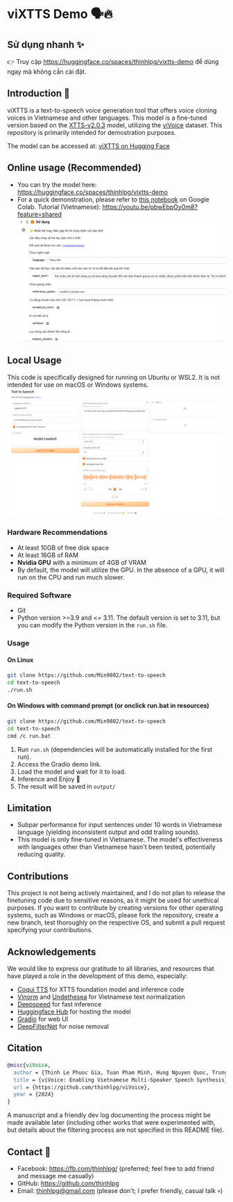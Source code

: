 # viXTTS Demo 🗣️🔥

## Sử dụng nhanh ✨

👉 Truy cập <https://huggingface.co/spaces/thinhlpg/vixtts-demo> để dùng ngay mà không cần cài đặt.

## Introduction 👋

viXTTS is a text-to-speech voice generation tool that offers voice cloning voices in Vietnamese and other languages. This model is a fine-tuned version based on the [XTTS-v2.0.3](https://huggingface.co/coqui/XTTS-v2) model, utilizing the [viVoice](https://huggingface.co/datasets/capleaf/viVoice) dataset. This repository is primarily intended for demostration purposes.

The model can be accessed at: [viXTTS on Hugging Face](https://huggingface.co/capleaf/viXTTS)

## Online usage (Recommended)

- You can try the model here: <https://huggingface.co/spaces/thinhlpg/vixtts-demo>
- For a quick demonstration, please refer to [this notebook](./viXTTS_Demo.ipynb) on Google Colab.
Tutorial (Vietnamese): <https://youtu.be/pbwEbpOy0m8?feature=shared>
![viXTTS Colab Demo](assets/vixtts_colab.png)

## Local Usage

This code is specifically designed for running on Ubuntu or WSL2. It is not intended for use on macOS or Windows systems.
![viXTTS Gradio Demo](assets/vixtts_gradio_ui.png)

### Hardware Recommendations

- At least 10GB of free disk space
- At least 16GB of RAM
- **Nvidia GPU** with a minimum of 4GB of VRAM
- By default, the model will utilize the GPU. In the absence of a GPU, it will run on the CPU and run much slower.

### Required Software

- Git
- Python version >=3.9 and <= 3.11. The default version is set to 3.11, but you can modify the Python version in the `run.sh` file.

### Usage
#### On Linux
```bash
git clone https://github.com/Min9802/text-to-speech
cd text-to-speech
./run.sh
```
#### On Windows with command prompt (or onclick run.bat in resources)
```bash
git clone https://github.com/Min9802/text-to-speech
cd text-to-speech
cmd /c run.bat
```

1. Run `run.sh` (dependencies will be automatically installed for the first run).
2. Access the Gradio demo link.
3. Load the model and wait for it to load.
4. Inference and Enjoy 🤗
5. The result will be saved in `output/`

## Limitation

- Subpar performance for input sentences under 10 words in Vietnamese language (yielding inconsistent output and odd trailing sounds).
- This model is only fine-tuned in Vietnamese. The model's effectiveness with languages other than Vietnamese hasn't been tested, potentially reducing quality.

## Contributions

This project is not being actively maintained, and I do not plan to release the finetuning code due to sensitive reasons, as it might be used for unethical purposes. If you want to contribute by creating versions for other operating systems, such as Windows or macOS, please fork the repository, create a new branch, test thoroughly on the respective OS, and submit a pull request specifying your contributions.

## Acknowledgements

We would like to express our gratitude to all libraries, and resources that have played a role in the development of this demo, especially:

- [Coqui TTS](https://github.com/coqui-ai/TTS) for XTTS foundation model and inference code
- [Vinorm](https://github.com/v-nhandt21/Vinorm) and [Undethesea](https://github.com/undertheseanlp/underthesea) for Vietnamese text normalization
- [Deepspeed](https://github.com/microsoft/DeepSpeed) for fast inference
- [Huggingface Hub](https://huggingface.co/) for hosting the model
- [Gradio](https://www.gradio.app/) for web UI
- [DeepFilterNet](https://github.com/Rikorose/DeepFilterNet) for noise removal

## Citation

```bibtex
@misc{viVoice,
  author = {Thinh Le Phuoc Gia, Tuan Pham Minh, Hung Nguyen Quoc, Trung Nguyen Quoc, Vinh Truong Hoang},
  title = {viVoice: Enabling Vietnamese Multi-Speaker Speech Synthesis},
  url = {https://github.com/thinhlpg/viVoice},
  year = {2024}
}
```

A manuscript and a friendly dev log documenting the process might be made available later (including other works that were experimented with, but details about the filtering process are not specified in this README file).

## Contact 💬

- Facebook: <https://fb.com/thinhlpg/> (preferred; feel free to add friend and message me casually)
- GitHub: <https://github.com/thinhlpg>
- Email: <thinhlpg@gmail.com> (please don't; I prefer friendly, casual talk 💀)
